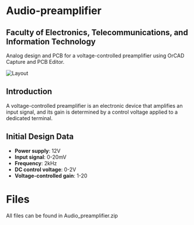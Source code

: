 # Audio-preamplifier
## Faculty of Electronics, Telecommunications, and Information Technology

Analog design and PCB for a voltage-controlled preamplifier using OrCAD Capture and PCB Editor.

![Layout](https://github.com/user-attachments/assets/6c6f5276-a926-4f0b-880a-9acba6354f3a)

## Introduction
A voltage-controlled preamplifier is an electronic device that amplifies an input signal, and its gain is determined by a control voltage applied to a dedicated terminal.

## Initial Design Data
- **Power supply**: 12V
- **Input signal**: 0-20mV
- **Frequency**: 2kHz
- **DC control voltage**: 0-2V
- **Voltage-controlled gain**: 1-20



# Files
All files can be found in Audio_preamplifier.zip
